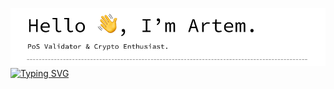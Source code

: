 ![header](https://raw.githubusercontent.com/nodeLogs/nodeLogs/main/header.png)
[![Typing SVG](https://readme-typing-svg.herokuapp.com?font=Source+Code+Pro&size=16&pause=1000&color=000000&width=435&lines=sudo+apt-get+update;systemctl+daemon-reload;docker+run+hello-world)](https://git.io/typing-svg)
